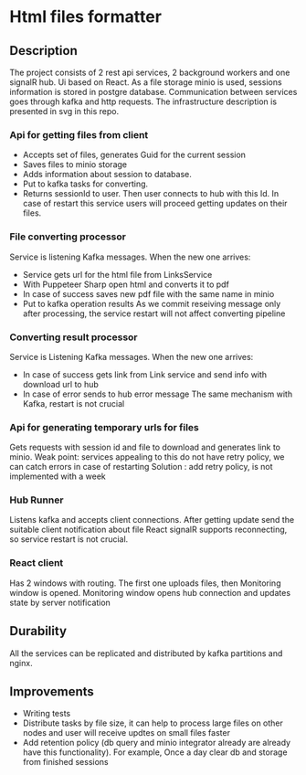 # Html files formatter


## Description

The project consists of 2 rest api services, 2 background workers and  one signalR hub.
Ui based on React.
As a file storage minio is used, sessions information is stored in postgre database. 
Communication between services goes through kafka and http requests.
The infrastructure description is presented in svg in this repo.

### Api for getting files from client

- Accepts set of files, generates Guid for the current session
- Saves files to minio storage
- Adds information about session to database.
- Put to kafka tasks for converting.
- Returns sessionId to user. Then user connects to hub with this Id.
In case of restart this service users will proceed getting updates on their files. 

### File converting processor

Service is listening Kafka messages. When the new one arrives:
- Service gets url for the html file from LinksService
- With Puppeteer Sharp open html and converts it to pdf
- In case of success saves new pdf file with the same name in minio
- Put to kafka operation results
As we commit reseiving message only after processing, the service restart will not affect converting pipeline

### Converting result processor

Service is Listening Kafka messages. When the new one arrives:
- In case of success gets link from Link service and send info with download url to hub
- In case of error sends to hub error message
The same mechanism with Kafka, restart is not crucial

### Api for generating temporary urls for files

Gets requests with session id and file to download and generates link to minio. 
Weak point: services appealing to this do not have retry policy, we can catch errors in case of restarting
Solution : add retry policy, is not implemented with a week

### Hub Runner
Listens kafka and accepts client connections. After getting update send the suitable client notification about file
React signalR supports reconnecting, so service restart is not crucial.

### React client
Has 2 windows with routing. The first one uploads files, then Monitoring window is opened.
Monitoring window opens hub connection and updates state by server notification

## Durability
All the services can be replicated and distributed by kafka partitions and nginx.

## Improvements 
- Writing tests
- Distribute tasks by file size, it can help to process large files on other nodes and user will receive updtes on small files faster
- Add retention policy (db query and minio integrator already are already have this functionality). For example, Once a day clear db and storage from finished sessions
